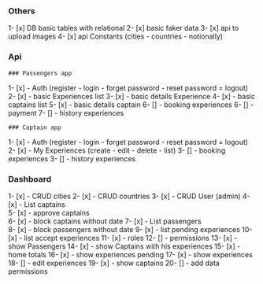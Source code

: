 ### Others

1- [x] DB basic tables with relational
2- [x] basic faker data
3- [x] api to upload images
4- [x] api Constants (cities - countries - notionally)

### Api

    ### Passengers app

1- [x] - Auth (register - login - forget password - reset password = logout)
2- [x] - basic Experiences list
3- [x] - basic details Experience
4- [x] - basic captains list
5- [x] - basic details captain
6- [] - booking experiences
6- [] - payment
7- [] - history experiences

    ### Captain app

1- [x] - Auth (register - login - forget password - reset password = logout)
2- [x] - My Experiences (create - edit - delete - list)
3- [] - booking experiences
3- [] - history experiences

### Dashboard

1- [x] - CRUD cities
2- [x] - CRUD countries
3- [x] - CRUD User (admin)
4- [x] - List captains  
5- [x] - approve captains  
6- [x] - block captains without date
7- [x] - List passengers  
8- [x] - block passengers without date
9- [x] - list pending experiences
10- [x] - list accept experiences
11- [x] - roles
12- [] - permissions
13- [x] - show Passengers
14- [x] - show Captains with his experiences
15- [x] - home totals
16- [x] - show experiences pending
17- [x] - show experiences
18- [] - edit experiences
19- [x] - show captains
20- [] - add data permissions

